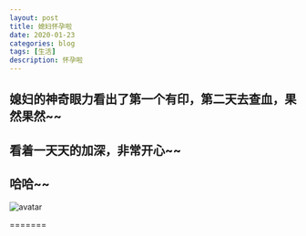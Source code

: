 ```yaml
---
layout: post
title: 媳妇怀孕啦
date: 2020-01-23
categories: blog
tags: [生活]
description: 怀孕啦
---
```

## 媳妇的神奇眼力看出了第一个有印，第二天去查血，果然果然~~


## 看着一天天的加深，非常开心~~

## 哈哈~~


![avatar](https://github.com/niguadage/niguadage.github.io/raw/master/pics/pic1.jpg)

=======

